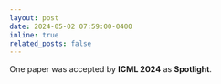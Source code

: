 ```yaml
---
layout: post
date: 2024-05-02 07:59:00-0400
inline: true
related_posts: false
---
```


One paper was accepted by **ICML 2024** as **Spotlight**.
